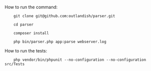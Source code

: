 How to run the command:

        git clone git@github.com:outlandish/parser.git
        
        cd parser

        composer install

        php bin/parser.php app:parse webserver.log

How to run the tests:

        php vendor/bin/phpunit --no-configuration --no-configuration src/Tests